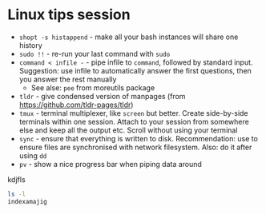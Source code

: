# Linux tips session

* ``shopt -s histappend``  - make all your bash instances will share one history
* ``sudo !!`` - re-run your last command with ``sudo``
* ``command < infile -`` - pipe infile to ``command``, followed by standard input.  Suggestion: use infile to automatically answer the first questions, then you answer the rest manually
  * See alse: ``pee`` from moreutils package
* ``tldr`` - give condensed version of manpages (from https://github.com/tldr-pages/tldr)
* ``tmux`` - terminal multiplexer, like ``screen`` but better.  Create side-by-side terminals within one session.  Attach to your session from somewhere else and keep all the output etc. Scroll without using your terminal
* ``sync`` - ensure that everything is written to disk.  Recommendation: use to ensure files are synchronised with network filesystem.  Also: do it after using ``dd``
* ``pv`` - show a nice progress bar when piping data around



kdjfls

```sh
ls -l
indexamajig
```
